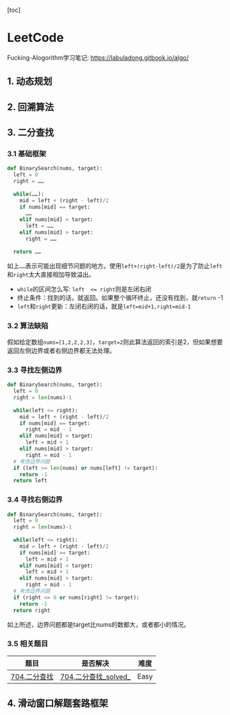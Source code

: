 [toc]

# LeetCode

Fucking-Alogorithm学习笔记: https://labuladong.gitbook.io/algo/

## 1. 动态规划

## 2. 回溯算法

## 3. 二分查找

### 3.1 基础框架

```python
def BinarySearch(nums, target):
  left = 0
  right = ……
  
  while(……):
    mid = left + (right - left)/2
    if nums[mid] == target:
      ……
    elif nums[mid] < target:
      left = ……
    elif nums[mid] > target:
      right = ……
  
  return ……
```

如上`……`表示可能出现细节问题的地方。使用`left+(right-left)/2`是为了防止`left`和`right`太大直接相加导致溢出。

+ `while`的区间怎么写: `left  <= right`则是左闭右闭
+ 终止条件：找到的话，就返回。如果整个循环终止，还没有找到，就`return` -1
+ `left`和`right`更新：左闭右闭的话，就是`left=mid+1,right=mid-1`

### 3.2 算法缺陷

假如给定数组`nums=[1,2,2,2,3]`，`target=2`则此算法返回的索引是2，但如果想要返回左侧边界或者右侧边界都无法处理。

### 3.3 寻找左侧边界

```python
def BinarySearch(nums, target):
  left = 0
  right = len(nums)-1
  
  while(left <= right):
    mid = left + (right - left)/2
    if nums[mid] == target:
      right = mid - 1
    elif nums[mid] < target:
      left = mid + 1
    elif nums[mid] > target:
      right = mid - 1
  # 考虑边界问题
  if (left >= len(nums) or nums[left] != target):
    return -1
  return left
```

### 3.4 寻找右侧边界

```python
def BinarySearch(nums, target):
  left = 0
  right = len(nums)-1
  
  while(left <= right):
    mid = left + (right - left)/2
    if nums[mid] == target:
      left = mid + 1
    elif nums[mid] < target:
      left = mid + 1
    elif nums[mid] > target:
      right = mid - 1
  # 考虑边界问题
  if (right <= 0 or nums[right] != target):
    return -1
  return right
```

如上所述，边界问题都是target比nums的数都大，或者都小的情况。

### 3.5 相关题目

|                             题目                             |                      是否解决                      | 难度 |
| :----------------------------------------------------------: | :------------------------------------------------: | :--: |
| [704.二分查找](https://leetcode-cn.com/problems/binary-search/) | [704.二分查找_solved_](./Leetcode/704.二分查找.py) | Easy |



## 4. 滑动窗口解题套路框架

